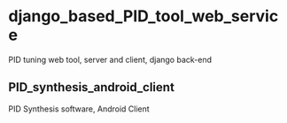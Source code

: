 # django_based_PID_tool_web_service
PID tuning web tool, server and client, django back-end

## PID_synthesis_android_client
PID Synthesis software, Android Client
